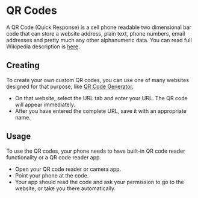 # QR Codes

A QR Code (Quick Response) is a cell phone readable two dimensional bar code that can store a website address, plain text, phone numbers, email addresses and pretty much any other alphanumeric data. You can read full Wikipedia description is [here](https://en.wikipedia.org/wiki/QR_code).

## Creating

To create your own custom QR codes, you can use one of many websites designed for that purpose, like [QR Code Generator](https://www.the-qrcode-generator.com/).

- On that website, select the URL tab and enter your URL. The QR code will appear immediately.
- After you have entered the complete URL, save it with an appropriate name.

## Usage

To use the QR codes, your phone needs to have built-in QR code reader functionality or a QR code reader app.

- Open your QR code reader or camera app.
- Point your phone at the code.
- Your app should read the code and ask your permission to go to the website, or take you there automatically.
